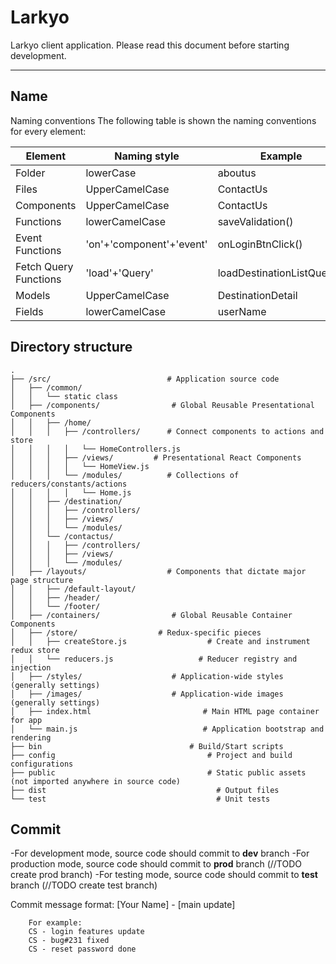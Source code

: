 Larkyo
===================

Larkyo client application. Please read this document before starting development.


----------


Name
-------------

Naming conventions The following table is shown the naming conventions for every element:

Element   			 | Naming style  |Example  |usage
-------------------- | --------------|---------| ---
Folder	       		 | lowerCase|aboutus |
Files          		 | UpperCamelCase|ContactUs|
Components     		 | UpperCamelCase|ContactUs|
Functions      		 | lowerCamelCase|saveValidation()|
Event Functions		 |'on'+'component'+'event'|onLoginBtnClick()
Fetch Query Functions| 'load'+'Query'|loadDestinationListQuery()|services
Models				 | UpperCamelCase|DestinationDetail|model
Fields| lowerCamelCase| userName|



Directory structure
-------------

```
.
├── /src/						   # Application source code
│   ├── /common/
│   │   └── static class
│   ├── /components/				# Global Reusable Presentational Components
│   │   ├── /home/
│   │   │   ├── /controllers/	   # Connect components to actions and store
│	│   │   │   └── HomeControllers.js
│   │   │   ├── /views/		 	# Presentational React Components
│	│   │   │   └── HomeView.js
│   │   │   └── /modules/		   # Collections of reducers/constants/actions
│	│   │   │   └── Home.js
│   │   ├── /destination/
│   │   │   ├── /controllers/
│   │   │   ├── /views/
│   │   │   └── /modules/
│   │   └── /contactus/
│   │   │   ├── /controllers/
│   │   │   ├── /views/
│   │   │   └── /modules/
│   ├── /layouts/				   # Components that dictate major page structure
│   │   ├── /default-layout/
│   │   ├── /header/
│   │   └── /footer/
│   ├── /containers/				# Global Reusable Container Components
│   ├── /store/					 # Redux-specific pieces
│   │   ├── createStore.js					# Create and instrument redux store
│   │   └── reducers.js				 	  # Reducer registry and injection
│   ├── /styles/					# Application-wide styles (generally settings)
│   ├── /images/					# Application-wide images (generally settings)
│   ├── index.html					 	   # Main HTML page container for app
│   └── main.js							   # Application bootstrap and rendering
├── bin					   				# Build/Start scripts
├── config									# Project and build configurations
├── public									# Static public assets (not imported anywhere in source code)
├── dist									  # Output files
└── test									  # Unit tests
```

Commit
-------------
-For development mode, source code should commit to **dev** branch
-For production mode, source code should commit to **prod** branch (//TODO create prod branch)
-For testing mode, source code should commit to **test** branch (//TODO create test branch)

Commit message format:
[Your Name] - [main update]
```
	For example:
    CS - login features update
    CS - bug#231 fixed
    CS - reset password done
```

